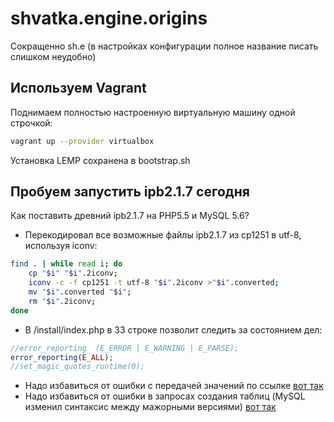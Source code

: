 # shvatka.engine.origins
Сокращенно sh.e (в настройках конфигурации полное название писать слишком неудобно)

## Используем Vagrant
Поднимаем полностью настроенную виртуальную машину одной строчкой:

```bash
vagrant up --provider virtualbox
```

Установка LEMP сохранена в bootstrap.sh 

## Пробуем запустить ipb2.1.7 сегодня
Как поставить древний ipb2.1.7 на PHP5.5 и MySQL 5.6?

* Перекодировал все возможные файлы ipb2.1.7 из cp1251 в utf-8, используя iconv:
```bash
find . | while read i; do 
    cp "$i" "$i".2iconv;
    iconv -c -f cp1251 -t utf-8 "$i".2iconv >"$i".converted;
    mv "$i".converted "$i";
    rm "$i".2iconv;
done
```
* В /install/index.php в 33 строке позволит следить за состоянием дел:
```php
//error_reporting  (E_ERROR | E_WARNING | E_PARSE);
error_reporting(E_ALL);
//set_magic_quotes_runtime(0);
```

* Надо избавиться от ошибки с передачей значений по ссылке [вот так](http://stackoverflow.com/questions/8971261/php-5-4-call-time-pass-by-reference-easy-fix-available)
* Надо избавиться от ошибки в запросах создания таблиц (MySQL изменил синтаксис между мажорными версиями) [вот так](http://stackoverflow.com/questions/12428755/1064-error-in-create-table-type-myisam)